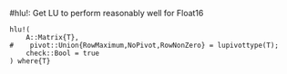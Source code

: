 #hlu!: Get LU to perform reasonably well for Float16
```@docs
hlu!(
    A::Matrix{T},
#    pivot::Union{RowMaximum,NoPivot,RowNonZero} = lupivottype(T);
    check::Bool = true
) where{T}
```
